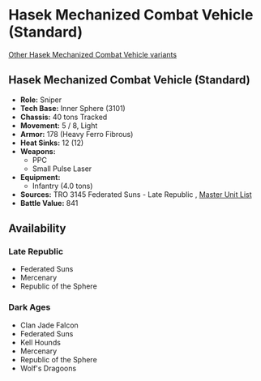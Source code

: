 # Hasek Mechanized Combat Vehicle (Standard) 

[Other Hasek Mechanized Combat Vehicle variants](../hasek_mechanized_combat_vehicle.md) 

## Hasek Mechanized Combat Vehicle (Standard) 

- **Role:** Sniper 
- **Tech Base:** Inner Sphere (3101) 
- **Chassis:** 40 tons Tracked 
- **Movement:** 5 / 8, Light 
- **Armor:** 178 (Heavy Ferro Fibrous) 
- **Heat Sinks:** 12 (12) 
- **Weapons:** 
  - PPC 
  - Small Pulse Laser 
- **Equipment:** 
  - Infantry (4.0 tons) 
- **Sources:** TRO 3145 Federated Suns - Late Republic , [Master Unit List](http://masterunitlist.info/Unit/Details/6317/hasek-mechanized-combat-vehicle-standard) 
- **Battle Value:** 841 

## Availability 

### Late Republic 

- Federated Suns 
- Mercenary 
- Republic of the Sphere 

### Dark Ages 

- Clan Jade Falcon 
- Federated Suns 
- Kell Hounds 
- Mercenary 
- Republic of the Sphere 
- Wolf's Dragoons 

